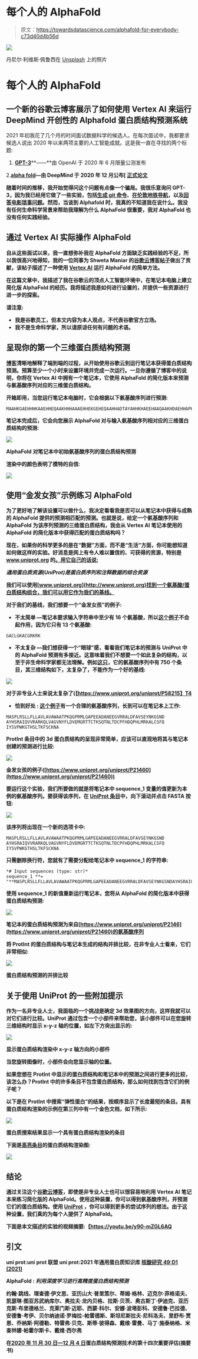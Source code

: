 # 每个人的 AlphaFold

> 原文：<https://towardsdatascience.com/alphafold-for-everybody-c73d40d4b56d>

![](img/2a5e006e4c8cc4fbd729bc7bc4531997.png)

丹尼尔·利维斯·佩鲁西在 [Unsplash](https://unsplash.com?utm_source=medium&utm_medium=referral) 上的照片

# 每个人的 AlphaFold

## 一个新的谷歌云博客展示了如何使用 Vertex AI 来运行 DeepMind 开创性的 Alphafold 蛋白质结构预测系统

2021 年初我花了几个月的时间面试数据科学的候选人。在每次面试中，我都要求候选人说出 2020 年以来两项主要的人工智能成就。这是我一直在寻找的两个标题:

1.  [**GPT-3**](https://openai.com/blog/openai-api/)**——**由 OpenAI 于 2020 年 6 月限量公测发布

2.**[**alpha fold**](https://deepmind.com/blog/article/alphafold-a-solution-to-a-50-year-old-grand-challenge-in-biology)—由 DeepMind 于 2020 年 12 月公布[ [正式论文](https://www.nature.com/articles/s41586-021-03819-2)**

**随着时间的推移，我开始觉得问这个问题有点像一个骗局。我很乐意询问 GPT-3，因为我已经用它做了一些实验，包括[生成 git 命令](https://youtu.be/MoLfVG-8Z5A)、[在伦敦地铁导航](https://youtu.be/790PiTSqi4Y)，以及[回答电影琐事问题](https://youtu.be/ECeRjLkT01U)。然而，当谈到 Alphafold 时，我真的不知道我在说什么。我没有任何生命科学背景来帮助我理解为什么 AlphaFold 很重要，我对 AlphaFold 也没有任何实践经验。**

## **通过 Vertex AI 实际操作 AlphaFold**

**自从这些面试以来，我一直想弥补我在 AlphaFold 方面缺乏实践经验的不足，所以我很高兴地得知，我的一位同事为 Shweta Maniar 的[谷歌云博客帖子](https://cloud.google.com/blog/products/ai-machine-learning/running-alphafold-on-vertexai)做出了贡献，该帖子描述了一种使用 [Vertex AI](https://cloud.google.com/vertex-ai) 运行 AlphaFold 的简单方法。**

**在这篇文章中，我描述了我在谷歌云的顶点人工智能环境中，在笔记本电脑上建立简化版 AlphaFold 的经历。我将描述我是如何进行设置的，并提供一些资源进行进一步的探索。**

**请注意:**

*   **我是谷歌员工，但本文内容为本人观点，不代表谷歌官方立场。**
*   **我不是生命科学家，所以请原谅任何有问题的术语。**

## **呈现你的第一个三维蛋白质结构预测**

**[博客](https://cloud.google.com/blog/products/ai-machine-learning/running-alphafold-on-vertexai)清晰地解释了端到端的过程，从开始使用谷歌云到运行笔记本获得蛋白质结构预测。预算至少一个小时来设置环境并完成一次运行。一旦你遵循了博客中的说明，你将在 Vertex AI 中拥有一个笔记本，它使用 AlphaFold 的简化版本来预测与氨基酸序列对应的三维蛋白质结构。**

**开箱即用，当您运行笔记本电脑时，它会根据以下氨基酸序列进行预测:**

```
MAAHKGAEHHHKAAEHHEQAAKHHHAAAEHHEKGEHEQAAHHADTAYAHHKHAEEHAAQAAKHDAEHHAPKPH
```

**笔记本完成后，它会向您展示 AlphaFold 对与输入氨基酸序列相对应的三维蛋白质结构的预测:**

**![](img/03a5f0effa34da9b78b4eb589b2d3541.png)**

**AlphaFold 对笔记本中初始氨基酸序列的蛋白质结构预测**

**渲染中的颜色表明了模特的自信:**

**![](img/3812cee99b2557a60d9d2be0c6760431.png)**

## **使用“金发女孩”示例练习 AlphaFold**

**为了更好地了解该设置可以做什么，我决定看看我是否可以从笔记本中获得与成熟的 AlphaFold 提供的预测相匹配的预测。也就是说，给定一个氨基酸序列和 AlphaFold 为该序列预测的三维蛋白质结构，我会从 Vertex AI 笔记本使用的 AlphaFold 的简化版本中获得匹配的蛋白质结构吗？**

**现在，如果你的科学更多的是在“数据”方面，而不是“生活”方面，你可能想知道如何做这样的实验。好消息是网上有令人难以置信的、可获得的资源，特别是 www.uniprot.org 的[。用它自己的话说:](http://www.uniprot.org)**

***通用蛋白质资源(UniProt)是蛋白质序列和注释数据的综合资源***

**我们可以使用[www.uniprot.org](http://www.uniprot.org)找到一个氨基酸/蛋白质结构组合，我们可以用它作为我们的基线。**

**对于我们的基线，我们想要一个“金发女孩”的例子:**

*   ****不太简单** —笔记本要求输入字符串中至少有 16 个氨基酸，所以[这个例子](https://www.uniprot.org/uniprot/Q9UME9)不会起作用，因为它只有 13 个氨基酸:**

```
GACLGKACGRKRK
```

*   ****不太复杂** —我们想获得一个“眼球”感，看看我们笔记本的预测与 UniProt 中的 AlphaFold 预测有多接近。这意味着我们不想要一个如此复杂的结构，以至于非生命科学家都无法理解。例如[这只](https://www.uniprot.org/uniprot/P58215)，它的氨基酸序列中有 750 个条目，其三维结构如下，太复杂了，不能作为一个好的基线:**

**![](img/5659366123f455725797e223216fe0bf.png)**

**对于非专业人士来说太复杂了(【https://www.uniprot.org/uniprot/P58215】T4**

*   ****恰到好处** : [这个例子](https://www.uniprot.org/uniprot/P21460)有一个合理的氨基酸序列，长到可以在笔记本上工作:**

```
MASPLRSLLFLLAVLAVAWAATPKQGPRMLGAPEEADANEEGVRRALDFAVSEYNKGSND
AYHSRAIQVVRARKQLVAGVNYFLDVEMGRTTCTKSQTNLTDCPFHDQPHLMRKALCSFQ
IYSVPWKGTHSLTKFSCKNA 
```

**ProtInt 条目中的 3d 蛋白质结构的呈现非常简单，应该可以直观地将其与笔记本创建的预测进行比较:**

**![](img/80563565f694563115820aa00f8bdd11.png)**

**金发女孩的例子([https://www.uniprot.org/uniprot/P21460](https://www.uniprot.org/uniprot/P21460))**

**要运行这个实验，我们所要做的就是将笔记本中 sequence_1 变量的值更新为本例的氨基酸序列。要获得该序列，在 [UniProt 条目](https://www.uniprot.org/uniprot/P21460)中，向下滚动并点击 FASTA 按钮:**

**![](img/46092c89ed09c406e21365598f1ec7cb.png)**

**该序列将出现在一个新的选项卡中:**

```
MASPLRSLLFLLAVLAVAWAATPKQGPRMLGAPEEADANEEGVRRALDFAVSEYNKGSND
AYHSRAIQVVRARKQLVAGVNYFLDVEMGRTTCTKSQTNLTDCPFHDQPHLMRKALCSFQ
IYSVPWKGTHSLTKFSCKNA
```

**只需删除换行符，您就有了需要分配给笔记本中 sequence_1 的字符串:**

```
*# Input sequences (type: str)*
sequence_1 **= "**MASPLRSLLFLLAVLAVAWAATPKQGPRMLGAPEEADANEEGVRRALDFAVSEYNKGSNDAYHSRAIQVVRARKQLVAGVNYFLDVEMGRTTCTKSQTNLTDCPFHDQPHLMRKALCSFQIYSVPWKGTHSLTKFSCKNA"
```

**使用 sequence_1 的新值重新运行笔记本，您将从 AlphaFold 的简化版本中获得蛋白质结构预测:**

**![](img/9341ae104f21e067f1de3162abc241bd.png)**

**笔记本的蛋白质结构预测为来自[https://www.uniprot.org/uniprot/P2146](https://www.uniprot.org/uniprot/P21460)的氨基酸序列**

**将 ProtInt 的蛋白质结构与笔记本生成的结构并排比较，在非专业人士看来，它们非常相似:**

**![](img/acaeb815c820042c96659412b66b16c3.png)**

**蛋白质结构预测的并排比较**

## **关于使用 UniProt 的一些附加提示**

**作为一名非专业人士，我面临的一个挑战是确定 3d 效果图的方向，这样我就可以对它们进行比较。UniProt 通过包含一个小部件来帮助您，该小部件可以在您旋转三维结构时显示 x-y-z 轴的位置，如左下方突出显示的:**

**![](img/27a4f3c30182649bcfe6bc33ff357047.png)**

**显示蛋白质结构渲染中 x-y-z 轴方向的小部件**

**当您旋转图像时，小部件会向您显示轴的位置。**

**如果您想在 ProtInt 中显示的蛋白质结构和笔记本中的预测之间进行更多的比较，该怎么办？ProtInt 中的许多条目不包含蛋白质结构，那么如何找到包含它们的例子呢？**

**以下是在 ProtInt 中搜索“弹性蛋白”的结果，按顺序显示了长度最短的条目。具有蛋白质结构渲染的示例在第三列中有一个金色文档，如下所示:**

**![](img/058932ac187aa91974125c6b59cdfc01.png)**

**蛋白质搜索结果显示一个具有蛋白质结构渲染的条目**

**下面是[高亮条目](https://www.uniprot.org/uniprot/P27459)的蛋白质结构渲染图:**

**![](img/b20e19a31d95f40070071d738198bbfe.png)**

## **结论**

**通过关注这个[谷歌云博客](https://cloud.google.com/blog/products/ai-machine-learning/running-alphafold-on-vertexai)，即使是非专业人士也可以很容易地利用 Vertex AI 笔记本来练习简化版的 AlphaFold。使用这种装置，你可以得到氨基酸序列，并预测它们的蛋白质结构。使用 [UniProt](http://www.uniprot.org) ，你可以得到更多的尝试序列的想法。由于这种设置，我们真的为每个人提供了 AlphaFold。**

**下面是本文描述的实验的视频摘要:【https://youtu.be/y90-mZGL6AQ**

## **引文**

****uni prot**:uni prot 联盟
**uni prot:2021 年通用蛋白质知识库**
[核酸研究 49:D1 (2021)](https://academic.oup.com/nar/advance-article/doi/10.1093/nar/gkaa1100/6006196)**

****AlphaFold** : *利用深度学习进行高精度蛋白质结构预测***

**约翰·跳线、理查德·伊文思、亚历山大·普里策尔、蒂姆·格林、迈克尔·菲格诺夫、凯瑟琳·图亚苏武纳库尔、奥拉夫·龙内贝格、拉斯·贝茨、奥古斯丁·伊迪克、亚历克斯·布里德格兰、克莱门斯·迈耶、西蒙·科尔、安娜·波塔彭科、安德鲁·巴拉德、安德鲁·考伊、贝尔纳迪诺·罗梅拉-帕雷德斯、斯坦尼斯拉夫·尼科洛夫、里舒布·贾恩、乔纳斯·阿德勒、特雷弗·贝克、斯蒂·彼得森、戴维·雷曼、马丁·施泰纳格、米查林娜·帕霍尔斯卡、戴维·西尔弗**

**在[2020 年 11 月 30 日—12 月 4 日](https://predictioncenter.org/casp14/doc/CASP14_Abstracts.pdf)蛋白质结构预测技术的第十四次重要评估(摘要书)**